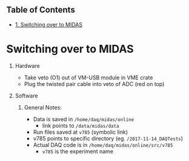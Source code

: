 <div id="table-of-contents">
<h2>Table of Contents</h2>
<div id="text-table-of-contents">
<ul>
<li><a href="#orga13b792">1. Switching over to MIDAS</a></li>
</ul>
</div>
</div>


<a id="orga13b792"></a>

# Switching over to MIDAS

1.  Hardware

    -   Take veto (O1) out of VM-USB module in VME crate
    -   Plug the twisted pair cable into veto of ADC (red on top)

2.  Software

    1.  General Notes:
    
        -   Data is saved in  `/home/daq/midas/online`
            -   link points to `/data/midas/data`
        -   Run files saved at `v785` (symbolic link)
        -   v785 points to specific directory (eg. `/2017-11-14_DAQTests`)
        -   Actual DAQ code is in `/home/daq/midas/online/src/v785`
            -   `v785` is the experiment name

